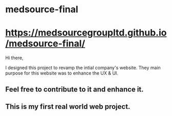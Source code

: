 # medsource-final
# https://medsourcegroupltd.github.io/medsource-final/
Hi there,

I designed this project to revamp the intial company's website. They main purpose for this website was to enhance the UX & UI.


## Feel free to contribute to it and enhance it.

## This is my first real world web project.

